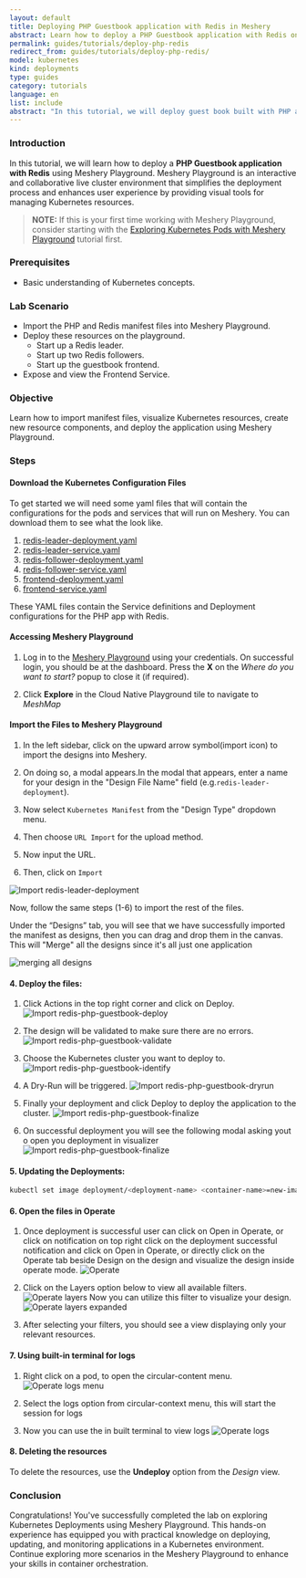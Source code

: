 ```yaml
---
layout: default
title: Deploying PHP Guestbook application with Redis in Meshery
abstract: Learn how to deploy a PHP Guestbook application with Redis on Kubernetes using Meshery.
permalink: guides/tutorials/deploy-php-redis
redirect_from: guides/tutorials/deploy-php-redis/
model: kubernetes
kind: deployments
type: guides
category: tutorials
language: en
list: include
abstract: "In this tutorial, we will deploy guest book built with PHP and Redis in Kubernetes. We will make use of Meshery Playground in an interactive live cluster environment."
---
```


### Introduction

In this tutorial, we will learn how to deploy a **PHP Guestbook application with Redis** using Meshery Playground. Meshery Playground is an interactive and collaborative live cluster environment that simplifies the deployment process and enhances user experience by providing visual tools for managing Kubernetes resources.

> **NOTE:** If this is your first time working with Meshery Playground, consider starting with the [Exploring Kubernetes Pods with Meshery Playground](https://docs.meshery.io/guides/tutorials/kubernetes-pods) tutorial first.

### Prerequisites
- Basic understanding of Kubernetes concepts.

### Lab Scenario
- Import the PHP and Redis manifest files into Meshery Playground.
- Deploy these resources on the playground.
    - Start up a Redis leader.
    - Start up two Redis followers.
    - Start up the guestbook frontend.
- Expose and view the Frontend Service.


### Objective
Learn how to import manifest files, visualize Kubernetes resources, create new resource components, and deploy the application using Meshery Playground.


### Steps

#### Download the Kubernetes Configuration Files

To get started we will need some yaml files that will contain the configurations for the pods and services that will run on Meshery. You can download them to see what the look like.
1. [redis-leader-deployment.yaml](https://k8s.io/examples/application/guestbook/redis-leader-deployment.yaml)
2. [redis-leader-service.yaml](https://k8s.io/examples/application/guestbook/redis-leader-service.yaml)
3. [redis-follower-deployment.yaml](https://k8s.io/examples/application/guestbook/redis-follower-deployment.yaml)
4. [redis-follower-service.yaml](https://k8s.io/examples/application/guestbook/redis-follower-service.yaml)
5. [frontend-deployment.yaml](https://k8s.io/examples/application/guestbook/frontend-deployment.yaml)
6. [frontend-service.yaml](https://k8s.io/examples/application/guestbook/frontend-service.yaml)

These YAML files contain the Service definitions and Deployment configurations for the PHP app with Redis.

#### Accessing Meshery Playground

1. Log in to the [Meshery Playground](https://meshery.layer5.io/) using your credentials. On successful login, you should be at the dashboard. Press the **X** on the _Where do you want to start?_ popup to close it (if required).

2. Click **Explore** in the Cloud Native Playground tile to navigate to _MeshMap_


#### Import the Files to Meshery Playground

1. In the left sidebar, click on the upward arrow symbol(import icon) to import the designs into Meshery.

2. On doing so, a modal appears.In the modal that appears, enter a name for your design in the "Design File Name" field (e.g.`redis-leader-deployment`).

3. Now select `Kubernetes Manifest` from the "Design Type" dropdown menu.

4. Then choose `URL Import` for the upload method.

5. Now input the URL.

6. Then, click on `Import`

![Import redis-leader-deployment](./screenshots/redis-leader-deployment.png)


Now, follow the same steps (1-6) to import the rest of the files.

Under the “Designs” tab, you will see that we have successfully imported the manifest as designs, then you can drag and drop them in the canvas. This will "Merge" all the designs since it's all just one application

![merging all designs](./screenshots/app-canvas.png)

#### 4. **Deploy the files:**

1. Click Actions in the top right corner and click on Deploy.
![Import redis-php-guestbook-deploy](./screenshots/redis-php-guestbook-deploy.png)

1. The design will be validated to make sure there are no errors.
![Import redis-php-guestbook-validate](./screenshots/redis-php-guestbook-validate.png)
1. Choose the Kubernetes cluster you want to deploy to.
![Import redis-php-guestbook-identify](./screenshots/redis-php-guestbook-identify.png)
1. A Dry-Run will be triggered.
![Import redis-php-guestbook-dryrun](./screenshots/redis-php-guestbook-dryrun.png)
1. Finally your deployment and click Deploy to deploy the application to the cluster.
![Import redis-php-guestbook-finalize](./screenshots/redis-php-guestbook-finalize.png)
1. On successful deployment you will see the following modal asking yout o open you deployment in visualizer
![Import redis-php-guestbook-finalize](./screenshots/redis-php-guestbook-finalize.png)


#### 5. **Updating the Deployments:**

```bash
kubectl set image deployment/<deployment-name> <container-name>=new-image:tag
```


#### 6. Open the files in Operate

1. Once deployment is successful user can click on Open in Operate, or click on notification on top right click on the deployment successful notification and click on Open in Operate, or directly click on the Operate tab beside Design on the design and visualize the design inside operate mode.
![Operate](./screenshots/operate.png)

2. Click on the Layers option below to view all available filters.
![Operate layers](./screenshots/operate-layers.png)
Now you can utilize this filter to visualize your design.
![Operate layers expanded](./screenshots/operate-layers-expand.png)

3. After selecting your filters, you should see a view displaying only your relevant resources.


#### 7. Using built-in terminal for logs

1. Right click on a pod, to open the circular-content menu.
![Operate logs menu](./screenshots/operate-logs-menu.png)

2. Select the logs option from circular-context menu, this will start the session for logs

3. Now you can use the in built terminal to view logs
![Operate logs ](./screenshots/operate-logs.png)


#### 8. Deleting the resources

To delete the resources, use the **Undeploy** option from the _Design_ view.


### Conclusion
Congratulations! You've successfully completed the lab on exploring Kubernetes Deployments using Meshery Playground. This hands-on experience has equipped you with practical knowledge on deploying, updating, and monitoring applications in a Kubernetes environment. Continue exploring more scenarios in the Meshery Playground to enhance your skills in container orchestration.